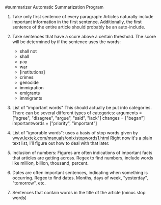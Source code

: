 #summarizer
Automatic Summarization Program


1. Take only first sentence of every paragraph: Articles naturally include important information in the first sentence.
Additionally, the first sentence of the entire article should probably be an auto-include.

2. Take sentences that have a score above a certain threshold. The score will be determined by if the sentence uses the words:
    - shall not
    - shall
    - pay
    - war
    - [institutions]
    - crimes
    - genocide
    - immigration
    - emigrants
    - immigrants

3. List of "important words"
This should actually be put into categories. There can be several different types of categories:
arguments = ["agree", "disagree", "argue", "said", "lack"]
changes = ["began"]
importantwords = ["priority", "important"]

4. List of "ignorable words": uses a basis of stop words given by www.lextek.com/manuals/onix/stopwords1.html
Right now it's a plain text list, I'll figure out how to deal with that later.

5. Inclusion of numbers: Figures are often indications of important facts that articles are getting across.
Regex to find numbers, include words like million, billion, thousand, percent.

6. Dates are often important sentences, indicating when something is occurring.
Regex to find dates. Months, days of week, "yesterday", "tomorrow", etc.

7. Sentences that contain words in the title of the article (minus stop words)
